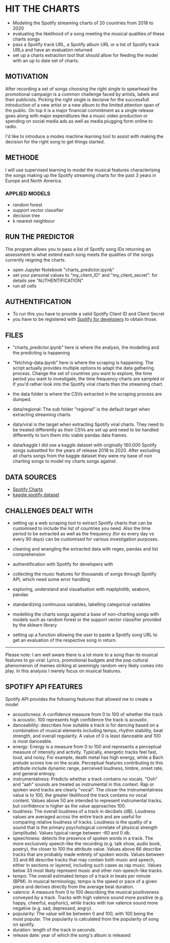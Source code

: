# HIT THE CHARTS

* Modeling the Spotify streaming charts of 20 countries from 2018 to 2020
* evaluating the likelihood of a song meeting the musical qualities of these charts songs
* pass a Spotify track URL, a Spotify album URL or a list of Spotify track URLs and have an evaluation returned
* set up a charts extraction tool that should allow for feeding the model with an up to date set of charts.

## MOTIVATION
After recording a set of songs choosing the right single to spearhead the promotional campaign is a common challenge faced by artists, labels and their publicists. Picking the right single is decisive for the successfull introduction of a new artist or a new album to the limited attention span of the public. On top it is a major financial commitment as a single release goes along with major expenditures like a music video production or spending on social media ads as well as media plugging form online to radio. 

I'd like to introduce a modes machine learning tool to assist with making the decision for the right song to get things started.
 

## METHODE
I will use supervised learning to model the musical features characterising the songs making up the Spotify streaming charts for the past 3 years in Europe and North America.

### APPLIED MODELS
* random forest
* support vector classifier
* decision tree
* k nearest neighbour

## RUN THE PREDICTOR
The program allows you to pass a list of Spotify song IDs returning an assessment to what extend each song meets the qualities of the songs currently reigning the charts.
* open Jupyter Notebook "charts_predictor.ipynb"
* set your personal values to "my_client_ID" and "my_client_secret": for details see "AUTHENTIFICATION"
* run all cells

## AUTHENTIFICATION
* To run this you have to provide a valid Spotify Client ID and Client Secret
* you have to be registered with [Spotify for developers](https://developer.spotify.com/documentation/general/guides/app-settings/#register-your-app) to obtain those.


## FILES

* "charts_predictor.ipynb" here is where the analysis, the modelling and the predicting is happening

* "fetching-data.ipynb" here is where the scraping is happening. The script actually provides multiple options to adapt the data gathering process. Change the set of countries you want to explore, the time period you want to investigate, the time frequency charts are sampled or if you'd rather look into the Spotify viral charts than the streaming chart.

* the data folder is where the CSVs extracted in the scraping process are dumped. 

* data/regional: The sub folder "regional" is the default target when extracting streaming charts. 

* data/viral is the target when extracting Spotify viral charts. They need to be treated differently as their CSVs are set up and need to be handled differently to turn them into viable pandas data frames. 

* data/kaggle I did use a kaggle dataset with originally 160.000 Spotify songs subsetted for the years of release 2018 to 2020. After excluding all charts songs from the kaggle dataset they were my base of non charting songs to model my charts songs against. 

## DATA SOURCES
* [Spotify Charts](https://www.spotifycharts.de)
* [kaggle spotify dataset](https://www.kaggle.com/yamaerenay/spotify-dataset-19212020-160k-tracks)

## CHALLENGES DEALT WITH
* setting up a web scraping tool to extract Spotify charts that can be customised to include the list of countries you need. Also the time period to be extracted as well as the frequency (for ex every day vs every 90 days) can be customised for various investigation purposes.

* cleaning and wrangling the extracted data with regex, pandas and list comprehension

* authentification with Spotify for developers with 

* collecting the music features for thousands of songs through Spotify API, which need some error handling

* exploring, understand and visualisation with maptplotlib, seaborn, pandas

* standardizing continuous variables, labelling categorical variables

* modelling the charts songs against a base of non-charting songs with models such as random forest or the support vector classifier provided by the sklearn library

* setting up a function allowing the user to paste a Spotify song URL to get an evaluation of the respective song in return. 
---
Please note: I am well aware there is a lot more to a song than its musical features to go viral: Lyrics, promotional budgets and the pop cultural phenomenon of memes striking at seemingly random very likely comes into play. In this analysis I merely focus on musical features.

## SPOTIFY API FEATURES
Spotify API provides the following features that allowed me to create a model

* acousticness: A confidence measure from 0 to 100 of whether the track is acoustic. 100 represents high confidence the track is acoustic. 
* danceability: describes how suitable a track is for dancing based on a combination of musical elements including tempo, rhythm stability, beat strength, and overall regularity. A value of 0 is least danceable and 100 is most danceable. 
* energy: Energy is a measure from 0 to 100 and represents a perceptual measure of intensity and activity. Typically, energetic tracks feel fast, loud, and noisy. For example, death metal has high energy, while a Bach prelude scores low on the scale. Perceptual features contributing to this attribute include dynamic range, perceived loudness, timbre, onset rate, and general entropy. 
* instrumentalness: Predicts whether a track contains no vocals. "Ooh" and "aah" sounds are treated as instrumental in this context. Rap or spoken word tracks are clearly "vocal". The closer the instrumentalness value is to 100, the greater likelihood the track contains no vocal content. Values above 50 are intended to represent instrumental tracks, but confidence is higher as the value approaches 100. 
* loudness: The overall loudness of a track in decibels (dB). Loudness values are averaged across the entire track and are useful for comparing relative loudness of tracks. Loudness is the quality of a sound that is the primary psychological correlate of physical strength (amplitude). Values typical range between -60 and 0 db. 
* speechiness: detects the presence of spoken words in a track. The more exclusively speech-like the recording (e.g. talk show, audio book, poetry), the closer to 100 the attribute value. Values above 66 describe tracks that are probably made entirely of spoken words. Values between 33 and 66 describe tracks that may contain both music and speech, either in sections or layered, including such cases as rap music. Values below 33 most likely represent music and other non-speech-like tracks. 
* tempo: The overall estimated tempo of a track in beats per minute (BPM). In musical terminology, tempo is the speed or pace of a given piece and derives directly from the average beat duration.
* valence: A measure from 0 to 100 describing the musical positiveness conveyed by a track. Tracks with high valence sound more positive (e.g. happy, cheerful, euphoric), while tracks with low valence sound more negative (e.g. sad, depressed, angry). 
* popularity: The value will be between 0 and 100, with 100 being the most popular. The popularity is calculated from the popularity of song on spotify. 
* duration: length of the track in seconds. 
* release date: year of which the song's album is released 
